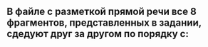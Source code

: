 ##  В файле с разметкой прямой речи все 8 фрагментов, представленных в задании, сдедуют друг за другом по порядку с:
